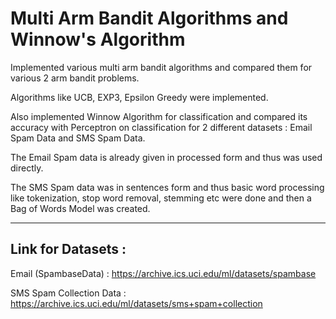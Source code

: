 # Multi Arm Bandit Algorithms and Winnow's Algorithm

Implemented various multi arm bandit algorithms and compared them for various 2 arm bandit problems. 

Algorithms like UCB, EXP3, Epsilon Greedy were implemented. 

Also implemented Winnow Algorithm for classification and compared its accuracy with Perceptron on classification for 2 different datasets : Email Spam Data and SMS Spam Data.

The Email Spam data is already given in processed form and thus was used directly.

The SMS Spam data was in sentences form and thus basic word processing like tokenization, stop word removal, stemming etc were done and then a Bag of Words Model was created.

***

## Link for Datasets : 

Email (SpambaseData) : https://archive.ics.uci.edu/ml/datasets/spambase

SMS Spam Collection Data : https://archive.ics.uci.edu/ml/datasets/sms+spam+collection
